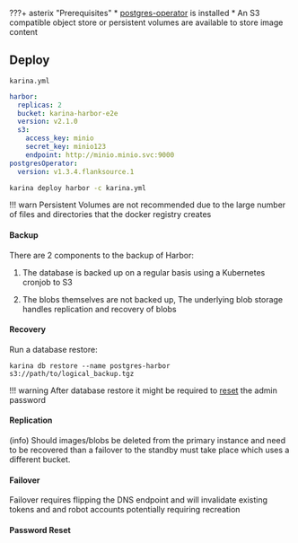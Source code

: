 

???+ asterix "Prerequisites"
     * [postgres-operator](/operators/postgres) is installed
     * An S3 compatible object store or persistent volumes are available to store image content

## Deploy

`karina.yml`
```yaml
harbor:
  replicas: 2
  bucket: karina-harbor-e2e
  version: v2.1.0
  s3:
    access_key: minio
    secret_key: minio123
    endpoint: http://minio.minio.svc:9000
postgresOperator:
  version: v1.3.4.flanksource.1
```

```bash
karina deploy harbor -c karina.yml
```



!!! warn
    Persistent Volumes are not recommended due to the large number of files and directories that the docker registry creates


#### Backup

There are 2 components to the backup of Harbor:

1) The database is backed up on a regular basis using a Kubernetes cronjob to S3

2) The blobs themselves are not backed up, The underlying blob storage handles replication and recovery of blobs

#### Recovery

Run a database restore:

```shell
karina db restore --name postgres-harbor s3://path/to/logical_backup.tgz
```

!!! warning
      After database restore it might be required to [reset](#password-reset) the admin password

#### Replication

(info) Should images/blobs be deleted from the primary instance and need to be recovered than a failover to the standby must take place which uses a different bucket.

#### Failover

Failover requires flipping the DNS endpoint and will invalidate existing tokens and and robot accounts potentially requiring recreation

#### Password Reset

